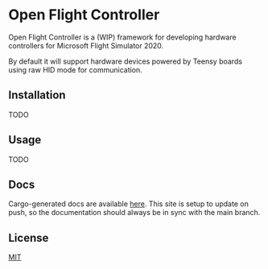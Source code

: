 # Open Flight Controller

Open Flight Controller is a (WIP) framework for developing hardware controllers for Microsoft Flight Simulator 2020.

By default it will support hardware devices powered by Teensy boards using raw HID mode for communication.

## Installation

TODO

## Usage

TODO

## Docs

Cargo-generated docs are available [here](https://dogue.github.io/open-flight-controller). This site is setup to update on push, so the documentation should always be in sync with the main branch.

## License
[MIT](https://choosealicense.com/licenses/mit/)